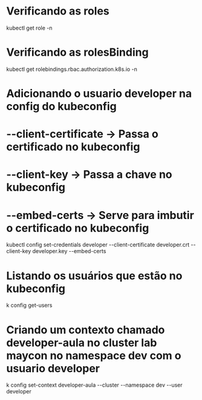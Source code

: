 # Verificando as roles
kubectl get role -n <namespace>

# Verificando as rolesBinding
kubectl get rolebindings.rbac.authorization.k8s.io -n <namespace>

# Adicionando o usuario developer na config do kubeconfig
# --client-certificate -> Passa o certificado no kubeconfig
# --client-key -> Passa a chave no kubeconfig 
# --embed-certs -> Serve para imbutir o certificado no kubeconfig
kubectl config set-credentials developer --client-certificate developer.crt --client-key developer.key --embed-certs

# Listando os usuários que estão no kubeconfig
k config get-users

# Criando um contexto chamado developer-aula no cluster lab maycon no namespace dev com o usuario developer
k config set-context developer-aula --cluster <nome-cluster> --namespace dev --user developer

